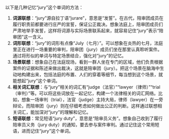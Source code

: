 以下是几种记忆“jury”这个单词的方法：
1. **词源联想**：“jury”源自拉丁语“jurare”，意思是“发誓”。在古代，陪审团成员在履行职责前都要进行庄严的宣誓，保证公正裁决。想象法庭上，陪审团成员们严肃地举手发誓，这样将词源与实际场景联系起来，就容易记住“jury”表示“陪审团”这一含义。
2. **词形联想**：“jury”的词形有点像“July（七月）”。可以想象在炎热的七月，法庭里正在进行一场重要的审判，陪审团（jury）成员们坐在那里认真聆听案件。通过将形似的单词与特定场景结合，强化对“jury”的记忆。
3. **场景联想**：想象自己在法庭现场，看到一群人坐在专门的区域，他们负责根据案件的证据和陈述来做出裁决，这就是陪审团（jury）。把这个场景在脑海中生动地构建出来，包括法庭的布置、人们的穿着等细节，每当想到这个场景，就能想起“jury”这个单词。
4. **相关词汇联想**：与“jury”相关的词汇有“judge（法官）”“lawyer（律师）”“trial（审判）”等。可以将这些词放在一起记忆，构建一个法律相关的词汇网络。比如，想象一场审判（trial），法官（judge）主持大局，律师（lawyer）在一旁辩论，而陪审团（jury）则在仔细考虑如何做出公正的判断。这样通过联想相关词汇，能加深对“jury”的理解和记忆。
5. **短语联想**：常见短语“jury duty”，意思是“陪审员义务”。想象自己收到了履行陪审员义务（jury duty）的通知，要去参与案件审判。通过记住这个常用短语，进而记住“jury”这个单词。 